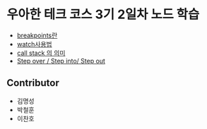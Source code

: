 # 우아한 테크 코스 3기 2일차 노드 학습

- [breakpoints란](./breakpoint란.md)
- [watch사용법](watch_사용방법.md)
- [call stack 의 의미](CallStack.md)
- [Step over / Step into/ Step out](./breakpoint란.md#step-over-step-into-step-out)



## Contributor

- 김명성
- 박철훈
- 이찬호

